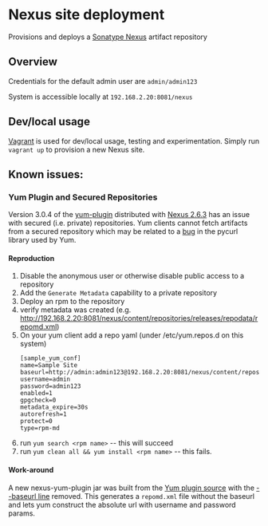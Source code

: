 # Nexus site deployment
Provisions and deploys a [Sonatype Nexus] artifact repository

## Overview
Credentials for the default admin user are ```admin/admin123```

System is accessible locally at ```192.168.2.20:8081/nexus```

## Dev/local usage
[Vagrant] is used for dev/local usage, testing and experimentation. Simply run ```vagrant up``` to provision a new
Nexus site.

## Known issues:
### Yum Plugin and Secured Repositories
Version 3.0.4 of the [yum-plugin] distributed with [Nexus 2.6.3][Sonatype Nexus] has an issue with secured
(i.e. private) repositories.  Yum clients cannot fetch artifacts from a secured repository which may be related to
a [bug](https://bugzilla.redhat.com/show_bug.cgi?id=739860) in the pycurl library used by Yum.

#### Reproduction
1. Disable the anonymous user or otherwise disable public access to a repository
1. Add the ```Generate Metadata``` capability to a private repository
1. Deploy an rpm to the repository
1. verify metadata was created (e.g. http://192.168.2.20:8081/nexus/content/repositories/releases/repodata/repomd.xml)
1. On your yum client add a repo yaml (under /etc/yum.repos.d on this system)
    ```
    [sample_yum_conf]
    name=Sample Site
    baseurl=http://admin:admin123@192.168.2.20:8081/nexus/content/repositories/releases
    username=admin
    password=admin123
    enabled=1
    gpgcheck=0
    metadata_expire=30s
    autorefresh=1
    protect=0
    type=rpm-md
    ```
1. run ```yum search <rpm name>``` -- this will succeed
1. run ```yum clean all && yum install <rpm name>``` -- this fails.

#### Work-around
A new nexus-yum-plugin jar was built from the [Yum plugin source][yum-plugin] with the [--baseurl line][yum-removed-line]
removed.  This generates a ```repomd.xml``` file without the baseurl and lets yum construct the absolute url with
username and password params.

[Sonatype Nexus]: http://www.sonatype.org/nexus/
[Vagrant]: http://vagrantup.com
[yum-plugin]: https://github.com/sonatype/nexus-yum-plugin/
[yum-removed-line]: https://github.com/sonatype/nexus-yum-plugin/blob/fdaf85f9d98ed701c7bc7be2ca6df1b37aed36e1/nexus-yum-plugin/src/main/java/org/sonatype/nexus/yum/internal/task/GenerateMetadataTask.java#L322